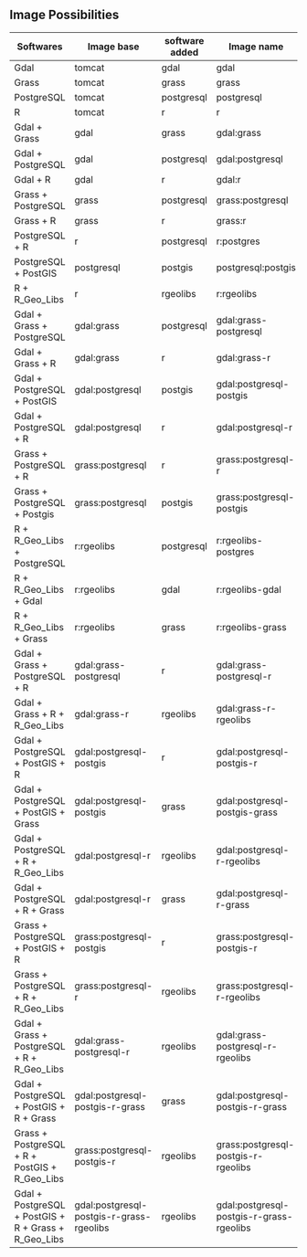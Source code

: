 ## Image Possibilities

| Softwares                                            | Image base                               | software added | Image name                               | Job | 
|------------------------------------------------------|------------------------------------------|----------------|------------------------------------------|-----| 
| Gdal                                                 | tomcat                                   | gdal           | gdal                                     | 1   | 
| Grass                                                | tomcat                                   | grass          | grass                                    | 1   | 
| PostgreSQL                                           | tomcat                                   | postgresql     | postgresql                               | 1   | 
| R                                                    | tomcat                                   | r              | r                                        | 1   | 
| Gdal + Grass                                         | gdal                                     | grass          | gdal:grass                               | 2   | 
| Gdal + PostgreSQL                                    | gdal                                     | postgresql     | gdal:postgresql                          | 2   | 
| Gdal + R                                             | gdal                                     | r              | gdal:r                                   | 2   | 
| Grass + PostgreSQL                                   | grass                                    | postgresql     | grass:postgresql                         | 2   | 
| Grass + R                                            | grass                                    | r              | grass:r                                  | 2   | 
| PostgreSQL + R                                       | r                                        | postgresql     | r:postgres                               | 2   | 
| PostgreSQL + PostGIS                                 | postgresql                               | postgis        | postgresql:postgis                       | 2   | 
| R + R_Geo_Libs                                       | r                                        | rgeolibs       | r:rgeolibs                               | 2   | 
| Gdal + Grass + PostgreSQL                            | gdal:grass                               | postgresql     | gdal:grass-postgresql                    | 3   | 
| Gdal + Grass + R                                     | gdal:grass                               | r              | gdal:grass-r                             | 3   | 
| Gdal + PostgreSQL + PostGIS                          | gdal:postgresql                          | postgis        | gdal:postgresql-postgis                  | 3   | 
| Gdal + PostgreSQL + R                                | gdal:postgresql                          | r              | gdal:postgresql-r                        | 3   | 
| Grass + PostgreSQL + R                               | grass:postgresql                         | r              | grass:postgresql-r                       | 3   | 
| Grass + PostgreSQL + Postgis                         | grass:postgresql                         | postgis        | grass:postgresql-postgis                 | 3   | 
| R + R_Geo_Libs + PostgreSQL                          | r:rgeolibs                               | postgresql     | r:rgeolibs-postgres                      | 3   | 
| R + R_Geo_Libs + Gdal                                | r:rgeolibs                               | gdal           | r:rgeolibs-gdal                          | 3   | 
| R + R_Geo_Libs + Grass                               | r:rgeolibs                               | grass          | r:rgeolibs-grass                         | 3   | 
| Gdal + Grass + PostgreSQL + R                        | gdal:grass-postgresql                    | r              | gdal:grass-postgresql-r                  | 4   | 
| Gdal + Grass + R + R_Geo_Libs                        | gdal:grass-r                             | rgeolibs       | gdal:grass-r-rgeolibs                    | 4   | 
| Gdal + PostgreSQL + PostGIS + R                      | gdal:postgresql-postgis                  | r              | gdal:postgresql-postgis-r                | 4   | 
| Gdal + PostgreSQL + PostGIS + Grass                  | gdal:postgresql-postgis                  | grass          | gdal:postgresql-postgis-grass            | 4   | 
| Gdal + PostgreSQL + R + R_Geo_Libs                   | gdal:postgresql-r                        | rgeolibs       | gdal:postgresql-r-rgeolibs               | 4   | 
| Gdal + PostgreSQL + R + Grass                        | gdal:postgresql-r                        | grass          | gdal:postgresql-r-grass                  | 4   | 
| Grass + PostgreSQL +  PostGIS + R                    | grass:postgresql-postgis                 | r              | grass:postgresql-postgis-r               | 4   | 
| Grass + PostgreSQL + R + R_Geo_Libs                  | grass:postgresql-r                       | rgeolibs       | grass:postgresql-r-rgeolibs              | 4   | 
| Gdal + Grass + PostgreSQL + R + R_Geo_Libs           | gdal:grass-postgresql-r                  | rgeolibs       | gdal:grass-postgresql-r-rgeolibs         | 5   | 
| Gdal + PostgreSQL + PostGIS + R + Grass              | gdal:postgresql-postgis-r-grass          | grass          | gdal:postgresql-postgis-r-grass          | 5   | 
| Grass + PostgreSQL + R + PostGIS +  R_Geo_Libs       | grass:postgresql-postgis-r               | rgeolibs       | grass:postgresql-postgis-r-rgeolibs      | 5   | 
| Gdal + PostgreSQL + PostGIS + R + Grass + R_Geo_Libs | gdal:postgresql-postgis-r-grass-rgeolibs | rgeolibs       | gdal:postgresql-postgis-r-grass-rgeolibs | 6   | 
